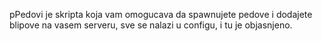 pPedovi je skripta koja vam omogucava da spawnujete pedove i dodajete blipove na vasem serveru, sve se nalazi u configu, i tu je objasnjeno.
